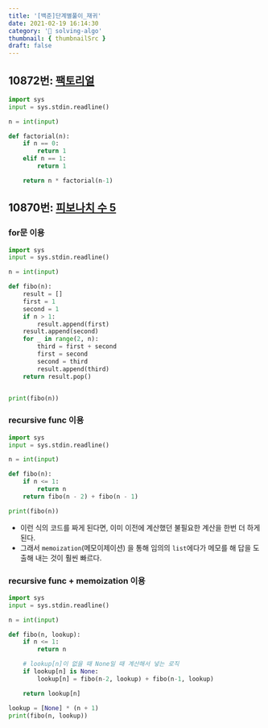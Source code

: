 ```yaml
---
title: '[백준]단계별풀이_재귀'
date: 2021-02-19 16:14:30
category: '💯 solving-algo'
thumbnail: { thumbnailSrc }
draft: false
---
```


## 10872번: [팩토리얼](https://www.acmicpc.net/problem/10872)

```python
import sys
input = sys.stdin.readline()

n = int(input)

def factorial(n):
    if n == 0:
        return 1
    elif n == 1:
        return 1

    return n * factorial(n-1)
```

## 10870번: [피보나치 수 5](https://www.acmicpc.net/problem/10870)

### for문 이용

```python
import sys
input = sys.stdin.readline()

n = int(input)

def fibo(n):
    result = []
    first = 1
    second = 1
    if n > 1:
        result.append(first)
    result.append(second)
    for _ in range(2, n):
        third = first + second
        first = second
        second = third
        result.append(third)
    return result.pop()


print(fibo(n))
```

### recursive func 이용

```python
import sys
input = sys.stdin.readline()

n = int(input)

def fibo(n):
    if n <= 1:
        return n
    return fibo(n - 2) + fibo(n - 1)

print(fibo(n))
```

- 이런 식의 코드를 짜게 된다면, 이미 이전에 계산했던 불필요한 계산을 한번 더 하게된다.
- 그래서 `memoization`(메모이제이션) 을 통해 임의의 `list`에다가 메모를 해 답을 도출해 내는 것이 훨씬 빠르다.

### recursive func + memoization 이용

```python
import sys
input = sys.stdin.readline()

n = int(input)

def fibo(n, lookup):
    if n <= 1:
        return n

    # lookup[n]이 없을 때 None일 때 계산해서 넣는 로직
    if lookup[n] is None:
        lookup[n] = fibo(n-2, lookup) + fibo(n-1, lookup)

    return lookup[n]

lookup = [None] * (n + 1)
print(fibo(n, lookup))
```

